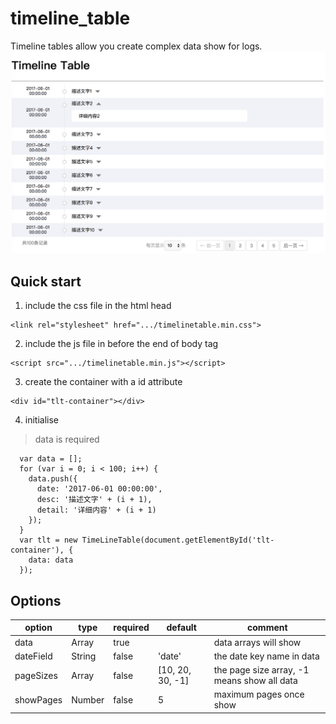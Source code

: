 # timeline_table
Timeline tables allow you create complex data show for logs.
![image](https://github.com/doubaozia/timeline_table/blob/master/demo.png)

## Quick start

1. include the css file in the html head
```
<link rel="stylesheet" href=".../timelinetable.min.css">
```
2. include the js file in before the end of body tag
```
<script src=".../timelinetable.min.js"></script>
```
3. create the container with a id attribute
```
<div id="tlt-container"></div>
```
4. initialise
> data is required
```
  var data = [];
  for (var i = 0; i < 100; i++) {
    data.push({
      date: '2017-06-01 00:00:00',
      desc: '描述文字' + (i + 1),
      detail: '详细内容' + (i + 1)
    });
  }
  var tlt = new TimeLineTable(document.getElementById('tlt-container'), {
    data: data
  });
```

## Options
|option|type|required|default|comment|
|---|---|---|---|---|
|data|Array|true||data arrays will show|
|dateField|String|false|'date'|the date key name in data|
|pageSizes| Array|false|[10, 20, 30, -1]|the page size array, -1 means show all data|
|showPages|Number|false |5|maximum pages once show|
